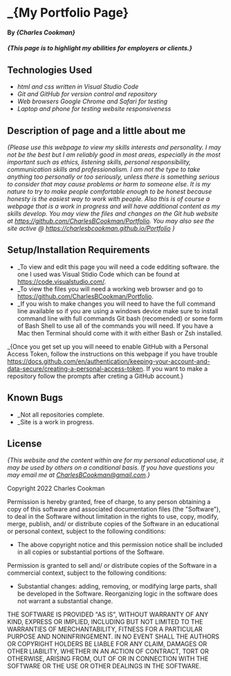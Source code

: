# _{My Portfolio Page}

#### By _**{Charles Cookman}**_

#### _{This page is to highlight my abilities for employers or clients.}_

## Technologies Used

* _html and css written in Visual Studio Code_
* _Git and GitHub for version control and repository_
* _Web browsers Google Chrome and Safari for testing_
* _Laptop and phone for testing website responsiveness_

## Description of page and a little about me

_{Please use this webpage to view my skills interests and personality. I may not be the best but I am reliably good in most areas, especially in the most important such as ethics, listening skills, personal responsibility, communication skills and professionalism. I am not the type to take anything too personally or too seriously, unless there is something serious to consider that may cause problems or harm to someone else. It is my nature to try to make people comfortable enough to be honest because honesty is the easiest way to work with people. Also this is of course a webpage that is a work in progress and will have additional content as my skills develop. You may view the files and changes on the Git hub website at https://github.com/CharlesBCookman/Portfolio. You may also see the site active @ https://charlesbcookman.github.io/Portfolio }_

## Setup/Installation Requirements

* _To view and edit this page you will need a code edditing software. the one I used was Visual Stidio Code which can be found at https://code.visualstudio.com/.
* _To view the files you will need a working web browser and go to https://github.com/CharlesBCookman/Portfolio.
* _If you wish to make changes you will need to have the full command line available so if you are using a windows device make sure to install command line with full commands Git bash (recomended) or some form of Bash Shell to use all of the commands you will need. If you have a Mac then Terminal should come with it with either Bash or Zsh installed.

_{Once you get set up you will neeed to enable GitHub with a Personal Access Token, follow the instructions on this webpage if you have trouble https://docs.github.com/en/authentication/keeping-your-account-and-data-secure/creating-a-personal-access-token. If you want to make a repository follow the prompts after creting a GitHub account.}

## Known Bugs

* _Not all repositories complete.
* _Site is a work in progress.

## License

_{This website and the content within are for my personal educational use, it may be used by others on a conditional basis. If you have questions you may email me at CharlesBCookman@gmail.com.}_

Copyright 2022 Charles Cookman

Permission is hereby granted, free of charge, to any person obtaining a copy of this software and associated documentation files (the "Software"), to deal in the Software without limitation in the rights to use, copy, modify, merge, publish, and/ or distribute copies of the Software in an educational or personal context, subject to the following conditions: 

- The above copyright notice and this permission notice shall be included in all copies or substantial portions of the Software.

Permission is granted to sell and/ or distribute copies of the Software in a commercial context, subject to the following conditions:

- Substantial changes: adding, removing, or modifying large parts, shall be developed in the Software. Reorganizing logic in the software does not warrant a substantial change. 

THE SOFTWARE IS PROVIDED "AS IS", WITHOUT WARRANTY OF ANY KIND, EXPRESS OR IMPLIED, INCLUDING BUT NOT LIMITED TO THE WARRANTIES OF MERCHANTABILITY, FITNESS FOR A PARTICULAR PURPOSE AND NONINFRINGEMENT. IN NO EVENT SHALL THE AUTHORS OR COPYRIGHT HOLDERS BE LIABLE FOR ANY CLAIM, DAMAGES OR OTHER LIABILITY, WHETHER IN AN ACTION OF CONTRACT, TORT OR OTHERWISE, ARISING FROM, OUT OF OR IN CONNECTION WITH THE SOFTWARE OR THE USE OR OTHER DEALINGS IN THE SOFTWARE.